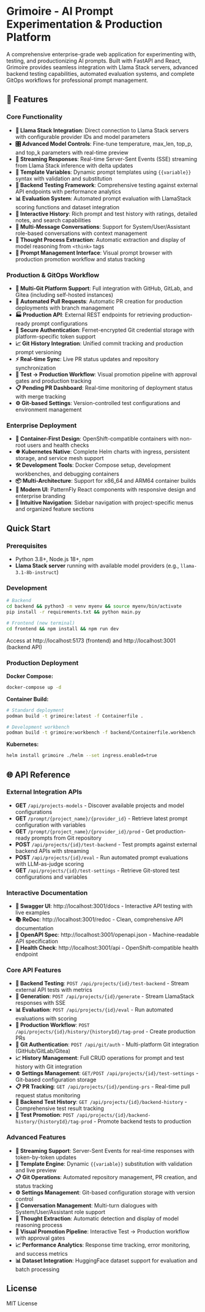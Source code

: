 # Grimoire - AI Prompt Experimentation & Production Platform

A comprehensive enterprise-grade web application for experimenting with, testing, and productionizing AI prompts. Built with FastAPI and React, Grimoire provides seamless integration with Llama Stack servers, advanced backend testing capabilities, automated evaluation systems, and complete GitOps workflows for professional prompt management.

## 🚀 Features

### **Core Functionality**
- **🦙 Llama Stack Integration**: Direct connection to Llama Stack servers with configurable provider IDs and model parameters
- **🎛️ Advanced Model Controls**: Fine-tune temperature, max_len, top_p, and top_k parameters with real-time preview
- **📡 Streaming Responses**: Real-time Server-Sent Events (SSE) streaming from Llama Stack inference with delta updates
- **🔧 Template Variables**: Dynamic prompt templates using `{{variable}}` syntax with validation and substitution
- **🧪 Backend Testing Framework**: Comprehensive testing against external API endpoints with performance analytics
- **📊 Evaluation System**: Automated prompt evaluation with LlamaStack scoring functions and dataset integration
- **📝 Interactive History**: Rich prompt and test history with ratings, detailed notes, and search capabilities
- **💬 Multi-Message Conversations**: Support for System/User/Assistant role-based conversations with context management
- **🧠 Thought Process Extraction**: Automatic extraction and display of model reasoning from `<think>` tags
- **🎯 Prompt Management Interface**: Visual prompt browser with production promotion workflow and status tracking

### **Production & GitOps Workflow**
- **🔗 Multi-Git Platform Support**: Full integration with GitHub, GitLab, and Gitea (including self-hosted instances)
- **🔄 Automated Pull Requests**: Automatic PR creation for production deployments with branch management
- **🏭 Production API**: External REST endpoints for retrieving production-ready prompt configurations
- **🔐 Secure Authentication**: Fernet-encrypted Git credential storage with platform-specific token support
- **📈 Git History Integration**: Unified commit tracking and production prompt versioning
- **⚡ Real-time Sync**: Live PR status updates and repository synchronization
- **🎯 Test → Production Workflow**: Visual promotion pipeline with approval gates and production tracking
- **📋 Pending PR Dashboard**: Real-time monitoring of deployment status with merge tracking
- **⚙️ Git-based Settings**: Version-controlled test configurations and environment management

### **Enterprise Deployment**
- **🐳 Container-First Design**: OpenShift-compatible containers with non-root users and health checks
- **☸️ Kubernetes Native**: Complete Helm charts with ingress, persistent storage, and service mesh support
- **🛠️ Development Tools**: Docker Compose setup, development workbenches, and debugging containers
- **📦 Multi-Architecture**: Support for x86_64 and ARM64 container builds
- **🎨 Modern UI**: PatternFly React components with responsive design and enterprise branding
- **🧭 Intuitive Navigation**: Sidebar navigation with project-specific menus and organized feature sections

## Quick Start

### Prerequisites
- Python 3.8+, Node.js 18+, npm
- **Llama Stack server** running with available model providers (e.g., `llama-3.1-8b-instruct`)

### Development
```bash
# Backend
cd backend && python3 -m venv myenv && source myenv/bin/activate
pip install -r requirements.txt && python main.py

# Frontend (new terminal)  
cd frontend && npm install && npm run dev
```

Access at http://localhost:5173 (frontend) and http://localhost:3001 (backend API)

### Production Deployment

**Docker Compose:**
```bash
docker-compose up -d
```

**Container Build:**
```bash
# Standard deployment
podman build -t grimoire:latest -f Containerfile .

# Development workbench
podman build -t grimoire:workbench -f backend/Containerfile.workbench .
```

**Kubernetes:**
```bash
helm install grimoire ./helm --set ingress.enabled=true
```

## 🌐 API Reference

### **External Integration APIs**
- **GET** `/api/projects-models` - Discover available projects and model configurations
- **GET** `/prompt/{project_name}/{provider_id}` - Retrieve latest prompt configuration with variables
- **GET** `/prompt/{project_name}/{provider_id}/prod` - Get production-ready prompts from Git repository
- **POST** `/api/projects/{id}/test-backend` - Test prompts against external backend APIs with streaming
- **POST** `/api/projects/{id}/eval` - Run automated prompt evaluations with LLM-as-judge scoring
- **GET** `/api/projects/{id}/test-settings` - Retrieve Git-stored test configurations and variables

### **Interactive Documentation**
- **📖 Swagger UI**: http://localhost:3001/docs - Interactive API testing with live examples
- **📚 ReDoc**: http://localhost:3001/redoc - Clean, comprehensive API documentation
- **🔧 OpenAPI Spec**: http://localhost:3001/openapi.json - Machine-readable API specification
- **🏥 Health Check**: http://localhost:3001/api - OpenShift-compatible health endpoint

### **Core API Features**
- **🧪 Backend Testing**: `POST /api/projects/{id}/test-backend` - Stream external API tests with metrics
- **🚀 Generation**: `POST /api/projects/{id}/generate` - Stream LlamaStack responses with SSE
- **📊 Evaluation**: `POST /api/projects/{id}/eval` - Run automated evaluations with scoring
- **🔄 Production Workflow**: `POST /api/projects/{id}/history/{historyId}/tag-prod` - Create production PRs
- **🔐 Git Authentication**: `POST /api/git/auth` - Multi-platform Git integration (GitHub/GitLab/Gitea)
- **📈 History Management**: Full CRUD operations for prompt and test history with Git integration
- **⚙️ Settings Management**: `GET/POST /api/projects/{id}/test-settings` - Git-based configuration storage
- **📋 PR Tracking**: `GET /api/projects/{id}/pending-prs` - Real-time pull request status monitoring
- **🔬 Backend Test History**: `GET /api/projects/{id}/backend-history` - Comprehensive test result tracking
- **🎯 Test Promotion**: `POST /api/projects/{id}/backend-history/{historyId}/tag-prod` - Promote backend tests to production

### **Advanced Features**
- **🌊 Streaming Support**: Server-Sent Events for real-time responses with token-by-token updates
- **🔧 Template Engine**: Dynamic `{{variable}}` substitution with validation and live preview
- **📋 Git Operations**: Automated repository management, PR creation, and status tracking
- **⚙️ Settings Management**: Git-based configuration storage with version control
- **💬 Conversation Management**: Multi-turn dialogues with System/User/Assistant role support
- **🧠 Thought Extraction**: Automatic detection and display of model reasoning process
- **🎯 Visual Promotion Pipeline**: Interactive Test → Production workflow with approval gates
- **📈 Performance Analytics**: Response time tracking, error monitoring, and success metrics
- **📊 Dataset Integration**: HuggingFace dataset support for evaluation and batch processing

## License

MIT License